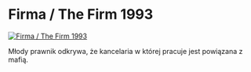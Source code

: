 Firma / The Firm 1993 
=============
[![Firma / The Firm 1993 ](http://vidos.pl/images/player.gif)](http://vidos.pl/firma-the-firm-1993)

 Młody prawnik odkrywa, że kancelaria w której pracuje jest powiązana z mafią.

